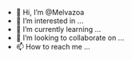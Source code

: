 - 👋 Hi, I’m @Melvazoa
- 👀 I’m interested in ...
- 🌱 I’m currently learning ...
- 💞️ I’m looking to collaborate on ...
- 📫 How to reach me ...

<!---
Melvazoa/Melvazoa is a ✨ special ✨ repository because its `README.md` (this file) appears on your GitHub profile.
You can click the Preview link to take a look at your changes.
--->
